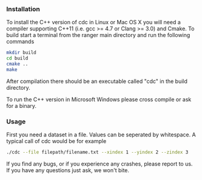 ### Installation

To install the C++ version of cdc in Linux or Mac OS X you will need a compiler supporting C++11 (i.e. gcc >= 4.7 or Clang >= 3.0) and Cmake. To build start a terminal from the ranger main directory and run the following commands

```bash
mkdir build
cd build
cmake ..
make
```
After compilation there should be an executable called "cdc" in the build directory.

To run the C++ version in Microsoft Windows please cross compile or ask for a binary.

### Usage
First you need a dataset in a file. Values can be seperated by whitespace. A typical call of cdc would be for example

```bash
./cdc --file filepath/filename.txt --xindex 1 --yindex 2 --zindex 3
```

If you find any bugs, or if you experience any crashes, please report to us. If you have any questions just ask, we won't bite.
